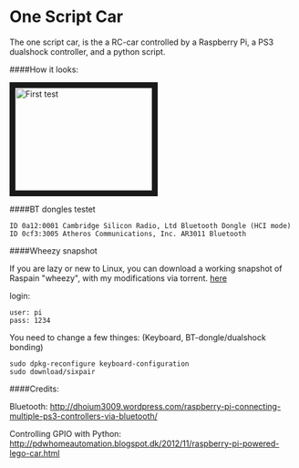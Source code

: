 One Script Car
=======

The one script car, is the a RC-car controlled by a Raspberry Pi, a PS3 dualshock controller, and a python script.

####How it looks:

<a href="http://www.youtube.com/watch?feature=player_embedded&v=f1-Kq_kkoo0
" target="_blank"><img src="http://img.youtube.com/vi/f1-Kq_kkoo0/0.jpg" 
alt="First test" width="240" height="180" border="10" /></a>

####BT dongles testet

```
ID 0a12:0001 Cambridge Silicon Radio, Ltd Bluetooth Dongle (HCI mode)
ID 0cf3:3005 Atheros Communications, Inc. AR3011 Bluetooth
```

####Wheezy snapshot

If you are lazy or new to Linux, you can download a working snapshot of Raspain "wheezy", with my modifications via torrent.
<a href="https://raw.github.com/iobear/rpi-car/master/one-script-car/wheezy-one_script_car_oct16.zip.torrent">here</a>

login:

    user: pi
    pass: 1234

You need to change a few thinges: (Keyboard, BT-dongle/dualshock bonding)


```
sudo dpkg-reconfigure keyboard-configuration
sudo download/sixpair
```



####Credits:

Bluetooth:
http://dhoium3009.wordpress.com/raspberry-pi-connecting-multiple-ps3-controllers-via-bluetooth/

Controlling GPIO with Python:
http://pdwhomeautomation.blogspot.dk/2012/11/raspberry-pi-powered-lego-car.html

